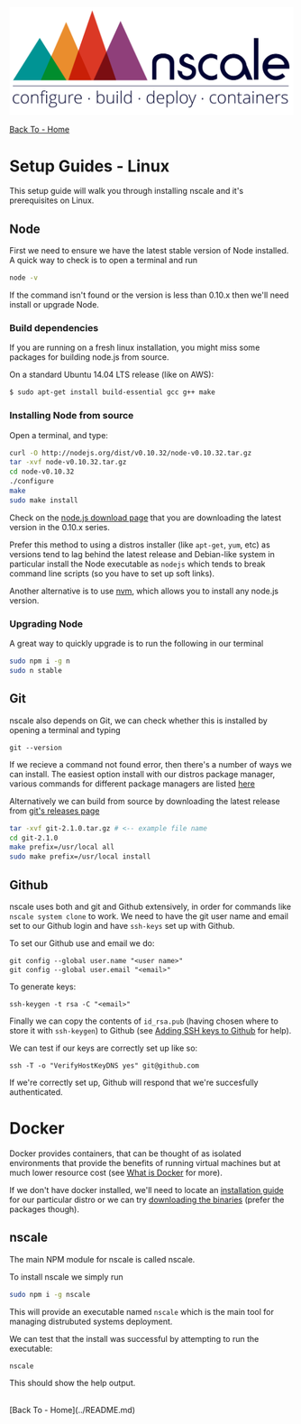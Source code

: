 
![nscale](../_imgs/logo.png)

[Back To - Home](../README.md)

# Setup Guides - Linux

This setup guide will walk you through installing nscale and it's prerequisites on Linux.

## Node

First we need to ensure we have the latest stable version of
Node installed. A quick way to check is to open a terminal
and run

```sh
node -v
```

If the command isn't found or the version is less than 0.10.x
then we'll need install or upgrade Node.

### Build dependencies

If you are running on a fresh linux installation, you might miss some packages for building node.js from source.

On a standard Ubuntu 14.04 LTS release (like on AWS):
```bash
$ sudo apt-get install build-essential gcc g++ make
```

### Installing Node from source

Open a terminal, and type:

```sh
curl -O http://nodejs.org/dist/v0.10.32/node-v0.10.32.tar.gz
tar -xvf node-v0.10.32.tar.gz
cd node-v0.10.32
./configure
make
sudo make install
```

Check on the [node.js download page](hhttp://nodejs.org/download/) that you are downloading the latest version in the 0.10.x series.

Prefer this method to using a distros installer (like `apt-get`, `yum`, etc)
as versions tend to lag behind the latest release and  Debian-like system in particular install the Node executable as `nodejs` which tends to
break command line scripts (so you have to set up soft links).

Another alternative is to use [nvm](http://github.com/creationix/nvm), which allows you to install any node.js version.

### Upgrading Node

A great way to quickly upgrade is to run the following in our terminal

```sh
sudo npm i -g n
sudo n stable
```

## Git

nscale also depends on Git, we can check whether this is installed
by opening a terminal and typing

```
git --version
```

If we recieve a command not found error, then there's a number of ways
we can install. The easiest option install with our distros package manager,
various commands for different package managers are listed [here][git-install]

Alternatively we can build from source by downloading the latest
release from [git's releases page][git-releases]

```sh
tar -xvf git-2.1.0.tar.gz # <-- example file name
cd git-2.1.0
make prefix=/usr/local all
sudo make prefix=/usr/local install
```

## Github

nscale uses both and git and Github extensively, in order for commands
like `nscale system clone` to work. We need to have the git user name and
email set to our Github login and have `ssh-keys` set up with Github.

To set our Github use and email we do:

```
git config --global user.name "<user name>"
git config --global user.email "<email>"
```

To generate keys:

```
ssh-keygen -t rsa -C "<email>"
```

Finally we can copy the contents of `id_rsa.pub` (having chosen where to store it with `ssh-keygen`) to Github (see [Adding SSH keys to Github][] for help).

We can test if our keys are correctly set up like so:

```
ssh -T -o "VerifyHostKeyDNS yes" git@github.com
```

If we're correctly set up, Github will respond that we're succesfully authenticated.

# Docker

Docker provides containers, that can be thought of as isolated environments
that provide the benefits of running virtual machines but at much
lower resource cost (see [What is Docker][] for more).

If we don't have docker installed, we'll need to locate an
[installation guide][docker-install] for our particular
distro or we can try [downloading the binaries][docker-install-binaries]
(prefer the packages though).


## nscale

The main NPM module for nscale is called nscale.

To install nscale we simply run

```sh
sudo npm i -g nscale
```

This will provide an executable named `nscale`
which is the main tool for managing distrubuted systems deployment.

We can test that the install was successful by attempting to run the executable:

```
nscale
```

This should show the help output.

<br/>
[Back To - Home](../README.md)


[Linux Development Quick Start Guide]: Linux-Development-Quick-Start-Guide

[nscale]: #nscale

[What is Docker]: https://www.docker.com/whatisdocker/
[docker-install]: https://docs.docker.com/installation/#installation
[docker-install-binaries]: https://docs.docker.com/installation/binaries/
[git-install]: http://git-scm.com/download/linux
[git-releases]: https://github.com/git/git/releases/

[generating ssh keys article]: https://help.github.com/articles/generating-ssh-keys

[Adding SSH keys to Github]: https://help.github.com/articles/generating-ssh-keys#step-3-add-your-ssh-key-to-github
